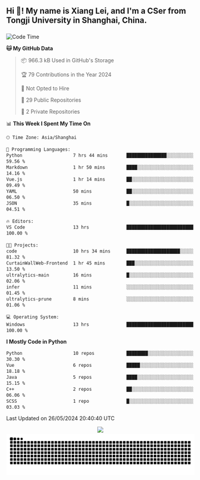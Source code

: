 <h2 align="left">Hi 👋! My name is Xiang Lei, and I'm a CSer from Tongji University in Shanghai, China.</h2>

###

<!--START_SECTION:waka-->
![Code Time](http://img.shields.io/badge/Code%20Time-485%20hrs%2011%20mins-blue)

**🐱 My GitHub Data** 

> 📦 966.3 kB Used in GitHub's Storage 
 > 
> 🏆 79 Contributions in the Year 2024
 > 
> 🚫 Not Opted to Hire
 > 
> 📜 29 Public Repositories 
 > 
> 🔑 2 Private Repositories 
 > 
📊 **This Week I Spent My Time On** 

```text
🕑︎ Time Zone: Asia/Shanghai

💬 Programming Languages: 
Python                   7 hrs 44 mins       ███████████████░░░░░░░░░░   59.56 % 
Markdown                 1 hr 50 mins        ████░░░░░░░░░░░░░░░░░░░░░   14.16 % 
Vue.js                   1 hr 14 mins        ██░░░░░░░░░░░░░░░░░░░░░░░   09.49 % 
YAML                     50 mins             ██░░░░░░░░░░░░░░░░░░░░░░░   06.50 % 
JSON                     35 mins             █░░░░░░░░░░░░░░░░░░░░░░░░   04.51 % 

🔥 Editors: 
VS Code                  13 hrs              █████████████████████████   100.00 % 

🐱‍💻 Projects: 
code                     10 hrs 34 mins      ████████████████████░░░░░   81.32 % 
CurtainWallWeb-Frontend  1 hr 45 mins        ███░░░░░░░░░░░░░░░░░░░░░░   13.50 % 
ultralytics-main         16 mins             █░░░░░░░░░░░░░░░░░░░░░░░░   02.06 % 
infer                    11 mins             ░░░░░░░░░░░░░░░░░░░░░░░░░   01.45 % 
ultralytics-prune        8 mins              ░░░░░░░░░░░░░░░░░░░░░░░░░   01.06 % 

💻 Operating System: 
Windows                  13 hrs              █████████████████████████   100.00 % 
```

**I Mostly Code in Python** 

```text
Python                   10 repos            ████████░░░░░░░░░░░░░░░░░   30.30 % 
Vue                      6 repos             █████░░░░░░░░░░░░░░░░░░░░   18.18 % 
Java                     5 repos             ████░░░░░░░░░░░░░░░░░░░░░   15.15 % 
C++                      2 repos             ██░░░░░░░░░░░░░░░░░░░░░░░   06.06 % 
SCSS                     1 repo              █░░░░░░░░░░░░░░░░░░░░░░░░   03.03 % 
```




 Last Updated on 26/05/2024 20:40:40 UTC
<!--END_SECTION:waka-->

<div align="center">
  <img src="https://github-readme-stats.vercel.app/api?username=Lei00764&show_icons=true&theme=radical" />
 </div>

 <div align="center">

<picture>
  <source media="(prefers-color-scheme: dark)" srcset="https://raw.githubusercontent.com/Lei00764/Lei00764/output/github-contribution-grid-snake-dark.svg">
  <source media="(prefers-color-scheme: light)" srcset="https://raw.githubusercontent.com/Lei00764/Lei00764/output/github-contribution-grid-snake.svg">
  <img alt="github contribution grid snake animation" src="https://raw.githubusercontent.com/Lei00764/Lei00764/output/github-contribution-grid-snake.svg">
</picture>

</div>




